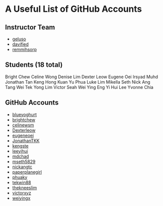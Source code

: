 # A Useful List of GitHub Accounts 

## Instructor Team
- [geluso](http://github.com/geluso)
- [davified](http://github.com/davified)
- [remmihsorp](http://github.com/remmihsorp)

## Students (18 total)
Bright Chew
Celine Wong
Denise Lim
Dexter Leow
Eugene Oei
Irsyad Muhd
Jonathan Tan
Keng Hong
Kuan Yu Phua
Luke Lim
Mikella Seth
Nick Ang
Tang Wei
Tek Yong Lim
Victor Seah
Wei Ying Eng
Yi Hui Lee
Yvonne Chia

## GitHub Accounts
- [blueyoghurt](http://github.com/blueyoghurt)
- [brightchew](http://github.com/brightchew)
- [celinewsm](http://github.com/celinewsm)
- [Dexterleow](http://github.com/Dexterleow)
- [eugeneoei](http://github.com/eugeneoei)
- [JonathanTKK](http://github.com/JonathanTKK)
- [kengste](http://github.com/kengste)
- [leeyihui](http://github.com/leeyihui)
- [mdchad](http://github.com/mdchad)
- [mseth5829](http://github.com/mseth5829)
- [nickangtc](http://github.com/nickangtc)
- [paperplanegirl](http://github.com/paperplanegirl)
- [phuaky](http://github.com/phuaky)
- [tekwin88](http://github.com/tekwin88)
- [thekneeslim](http://github.com/thekneeslim)
- [victorxyz](http://github.com/victorxyz)
- [weiyingx](http://github.com/weiyingx)
